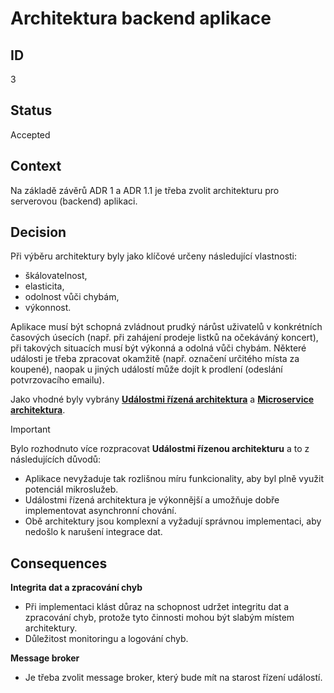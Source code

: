 # Architektura backend aplikace

## ID

3

## Status 

Accepted

## Context 

Na základě závěrů ADR 1 a ADR 1.1 je třeba zvolit architekturu pro serverovou (backend) aplikaci.

## Decision  

Při výběru architektury byly jako klíčové určeny následující vlastnosti:
- škálovatelnost,
- elasticita,
- odolnost vůči chybám,
- výkonnost.

Aplikace musí být schopná zvládnout prudký nárůst uživatelů v konkrétních časových úsecích (např. při zahájení prodeje listků na očekáváný koncert), při takových situacích musí být výkonná a odolná vůči chybám. Některé události je třeba zpracovat okamžitě (např. označení určitého místa za koupené), naopak u jiných událostí může dojít k prodlení (odeslání potvrzovacího emailu).

Jako vhodné byly vybrány [**Událostmi řízená architektura**](architectures-eda.md) a [**Microservice architektura**](architectures-microservice.md).

> [!IMPORTANT]
> Bylo rozhodnuto více rozpracovat **Událostmi řízenou architekturu** a to z následujících důvodů:
> - Aplikace nevyžaduje tak rozlišnou míru funkcionality, aby byl plně využit potenciál mikroslužeb.
> - Událostmi řízená architektura je výkonnější a umožňuje dobře implementovat asynchronní chování.
> - Obě architektury jsou komplexní a vyžadují správnou implementaci, aby nedošlo k narušení integrace dat.

## Consequences

**Integrita dat a zpracování chyb**
- Při implementaci klást důraz na schopnost udržet integritu dat a zpracování chyb, protože tyto činnosti mohou být slabým místem architektury.
- Důležitost monitoringu a logování chyb.

**Message broker**
- Je třeba zvolit message broker, který bude mít na starost řízení událostí.